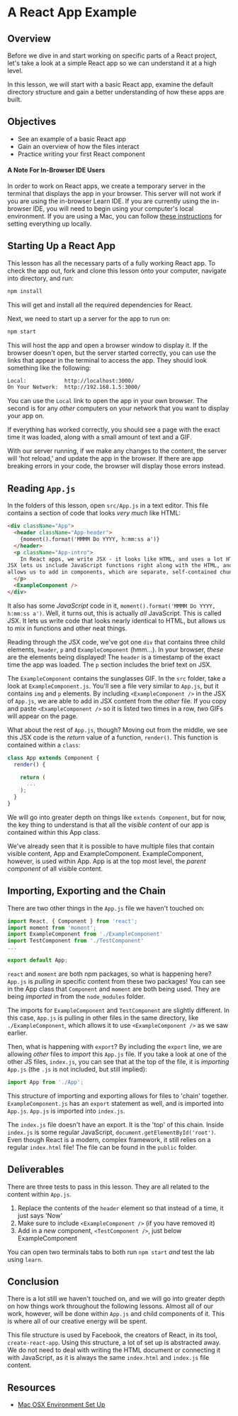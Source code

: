 # A React App Example

## Overview

Before we dive in and start working on specific parts of a React project, let's
take a look at a simple React app so we can understand it at a high level.

In this lesson, we will start with a basic React app, examine the default
directory structure and gain a better understanding of how these apps are built.


## Objectives

- See an example of a basic React app
- Gain an overview of how the files interact
- Practice writing your first React component

#### A Note For In-Browser IDE Users

In order to work on React apps, we create a temporary server in the terminal
that displays the app in your browser. This server will not work if you are
using the in-browser Learn IDE. If you are currently using the in-browser IDE,
you will need to begin using your computer's local environment. If you are using
a Mac, you can follow [these instructions][setup] for setting everything up
locally.

## Starting Up a React App

This lesson has all the necessary parts of a fully working React app. To check
the app out, fork and clone this lesson onto your computer, navigate into
directory, and run:

```sh
npm install
```

This will get and install all the required dependencies for React.

Next, we need to start up a server for the app to run on:

```sh
npm start
```

This will host the app and open a browser window to display it. If the browser
doesn't open, but the server started correctly, you can use the links that
appear in the terminal to access the app.  They should look something like the
following:

```sh
Local:            http://localhost:3000/
On Your Network:  http://192.168.1.5:3000/
```

You can use the `Local` link to open the app in your own browser. The second is
for any _other_ computers on your network that you want to display your app on.

If everything has worked correctly, you should see a page with the exact time it
was loaded, along with a small amount of text and a GIF.

With our server running, if we make any changes to the content, the server will
'hot reload,' and update the app in the browser. If there are app breaking
errors in your code, the browser will display those errors instead.

## Reading `App.js`

In the folders of this lesson, open `src/App.js` in a text editor. This file
contains a section of code that looks _very much_ like HTML:

```html
<div className="App">
  <header className="App-header">
    {moment().format('MMMM Do YYYY, h:mm:ss a')}
  </header>
  <p className="App-intro">
    In React apps, we write JSX - it looks like HTML, and uses a lot HTML syntax.
JSX lets us include JavaScript functions right along with the HTML, and also
allows us to add in components, which are separate, self-contained chunks of of JSX.
  </p>
  <ExampleComponent />
</div>
```

It also has some _JavaScript_ code in it, `moment().format('MMMM Do YYYY,
h:mm:ss a')`. Well, it turns out, this is actually _all_ JavaScript. This is
called JSX. It lets us write code that looks nearly identical to HTML, but
allows us to mix in functions and other neat things.

Reading through the JSX code, we've got one `div` that contains three child
elements, `header`, `p` and `ExampleComponent` (hmm...). In your browser, _these_
are the elements being displayed! The `header` is a timestamp of the exact time
the app was loaded. The `p` section includes the brief text on JSX.

The `ExampleComponent` contains the sunglasses GIF.  In the `src` folder, take a
look at `ExampleComponent.js`. You'll see a file very similar to `App.js`, but
it contains `img` and `p` elements. By including `<ExampleComponent />` in the
JSX of `App.js`, we are able to add in JSX content from the _other_ file. If you
copy and paste `<ExampleComponent />` so it is listed two times in a row, _two_
GIFs will appear on the page.

What about the rest of `App.js`, though? Moving out from the middle, we see this
JSX code is the _return_ value of a function, `render()`. This function is
contained within a `class`:

```js
class App extends Component {
  render() {

    return (
      ...
    );
  }
}
```


We will go into greater depth on things like `extends Component`, but for
now, the key thing to understand is that all the _visible content_ of our app is
contained within this App class.

We've already seen that it is possible to have multiple files that contain
visible content, App and ExampleComponent. ExampleComponent, however, is used
within App. App is at the top most level, the _parent component_ of all visible
content.

## Importing, Exporting and the Chain

There are two other things in the `App.js` file we haven't touched on:

```js
import React, { Component } from 'react';
import moment from 'moment';
import ExampleComponent from './ExampleComponent'
import TestComponent from './TestComponent'
...

export default App;
```

`react` and `moment` are both npm packages, so what is happening here? `App.js`
is _pulling in_ specific content from these two packages! You can see in the App
class that `Component` and `moment` are both being used. They are being
_imported_ in from the `node_modules` folder.

The imports for `ExampleComponent` and `TestComponent` are slightly different. In this case, `App.js`
is pulling in other files in the same directory, like `./ExampleComponent`, which
allows it to use `<ExampleComponent />` as we saw earlier.

Then, what is happening with `export`? By including the `export` line, we are
allowing _other_ files to _import_ this `App.js` file. If you take a look at one
of the other JS files, `index.js`, you can see that at the top of the file, it
is _importing_ `App.js` (the `.js` is not included, but still implied):

```js
import App from './App';
```

This structure of importing and exporting allows for files to 'chain' together.
`ExampleComponent.js` has an `export` statement as well, and is imported
into `App.js`. `App.js` is imported into `index.js`.

The `index.js` file doesn't have an export. It is the 'top' of this chain.
Inside `index.js` is some regular JavaScript, `document.getElementById('root')`.
Even though React is a modern, complex framework, it still relies on a regular
`index.html` file! The file can be found in the `public` folder.

## Deliverables

There are three tests to pass in this lesson. They are all related to the
content within `App.js`.

1. Replace the contents of the `header` element so that instead of a time, it just says 'Now'
2. Make sure to include `<ExampleComponent />` (if you have removed it)
3. Add in a _new_ component, `<TestComponent />`, just below ExampleComponent

You can open two terminals tabs to both run `npm start` _and_ test the lab using
`learn`.

## Conclusion

There is a lot still we haven't touched on, and we will go into greater depth on
how things work throughout the following lessons. Almost all of our work,
however, will be done within `App.js` and child components of it. This is where
all of our creative energy will be spent.

This file structure is used by Facebook, the creators of React, in its tool,
`create-react-app`.  Using this structure, a lot of set up is abstracted away.
We do not need to deal with writing the HTML document or connecting it with
JavaScript, as it is always the same `index.html` and `index.js` file content.

## Resources

- [Mac OSX Environment Set Up](http://help.learn.co/workflow-tips/local-environment/mac-osx-manual-environment-set-up)

[setup]: http://help.learn.co/workflow-tips/local-environment/mac-osx-manual-environment-set-up
